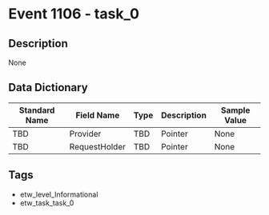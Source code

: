 # Event 1106 - task_0

## Description
None

## Data Dictionary
|Standard Name|Field Name|Type|Description|Sample Value|
|---|---|---|---|---|
|TBD|Provider|TBD|Pointer|None|None|
|TBD|RequestHolder|TBD|Pointer|None|None|

## Tags
* etw_level_Informational
* etw_task_task_0